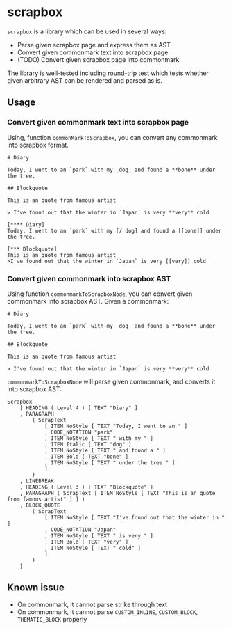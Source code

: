 # scrapbox

`scrapbox` is a library which can be used in several ways:
- Parse given scrapbox page and express them as AST
- Convert given commonmark text into scrapbox page
- (TODO) Convert given scrapbox page into commonmark

The library is well-tested including round-trip test which tests whether given arbitrary
AST can be rendered and parsed as is.

## Usage

### Convert given commonmark text into scrapbox page

Using, function `commonMarkToScrapbox`, you can convert any commonmark into scrapbox format.

```
# Diary

Today, I went to an `park` with my _dog_ and found a **bone** under the tree.

## Blockquote

This is an quote from famous artist

> I've found out that the winter in `Japan` is very **very** cold
```

```
[**** Diary]
Today, I went to an `park` with my [/ dog] and found a [[bone]] under the tree.

[*** Blockquote]
This is an quote from famous artist
>I've found out that the winter in `Japan` is very [[very]] cold
```

### Convert given commonmark into scrapbox AST

Using function `commonmarkToScrapboxNode`, you can convert given commonmark into scrapbox AST.
Given a commonmark:
```
# Diary

Today, I went to an `park` with my _dog_ and found a **bone** under the tree.

## Blockquote

This is an quote from famous artist

> I've found out that the winter in `Japan` is very **very** cold
```

`commonmarkToScrapboxNode` will parse given commonmark, and converts it into scrapbox AST:
```
Scrapbox 
    [ HEADING ( Level 4 ) [ TEXT "Diary" ]
    , PARAGRAPH 
        ( ScrapText 
            [ ITEM NoStyle [ TEXT "Today, I went to an " ]
            , CODE_NOTATION "park"
            , ITEM NoStyle [ TEXT " with my " ]
            , ITEM Italic [ TEXT "dog" ]
            , ITEM NoStyle [ TEXT " and found a " ]
            , ITEM Bold [ TEXT "bone" ]
            , ITEM NoStyle [ TEXT " under the tree." ]
            ] 
        )
    , LINEBREAK
    , HEADING ( Level 3 ) [ TEXT "Blockquote" ]
    , PARAGRAPH ( ScrapText [ ITEM NoStyle [ TEXT "This is an quote from famous artist" ] ] )
    , BLOCK_QUOTE 
        ( ScrapText 
            [ ITEM NoStyle [ TEXT "I've found out that the winter in " ]
            , CODE_NOTATION "Japan"
            , ITEM NoStyle [ TEXT " is very " ]
            , ITEM Bold [ TEXT "very" ]
            , ITEM NoStyle [ TEXT " cold" ]
            ] 
        )
    ] 
```
## Known issue
- On commonmark, it cannot parse strike through text
- On commonmark, it cannot parse `CUSTOM_INLINE`, `CUSTOM_BLOCK`, `THEMATIC_BLOCK` properly